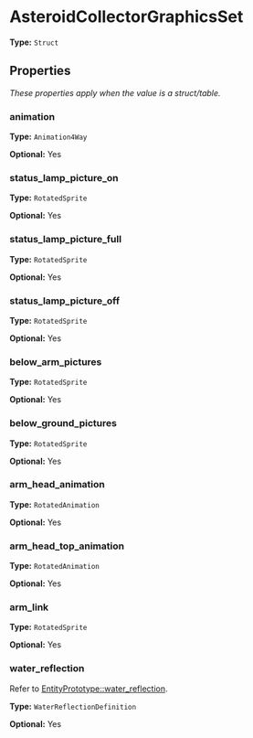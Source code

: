 # AsteroidCollectorGraphicsSet

**Type:** `Struct`

## Properties

*These properties apply when the value is a struct/table.*

### animation

**Type:** `Animation4Way`

**Optional:** Yes

### status_lamp_picture_on

**Type:** `RotatedSprite`

**Optional:** Yes

### status_lamp_picture_full

**Type:** `RotatedSprite`

**Optional:** Yes

### status_lamp_picture_off

**Type:** `RotatedSprite`

**Optional:** Yes

### below_arm_pictures

**Type:** `RotatedSprite`

**Optional:** Yes

### below_ground_pictures

**Type:** `RotatedSprite`

**Optional:** Yes

### arm_head_animation

**Type:** `RotatedAnimation`

**Optional:** Yes

### arm_head_top_animation

**Type:** `RotatedAnimation`

**Optional:** Yes

### arm_link

**Type:** `RotatedSprite`

**Optional:** Yes

### water_reflection

Refer to [EntityPrototype::water_reflection](prototype:EntityPrototype::water_reflection).

**Type:** `WaterReflectionDefinition`

**Optional:** Yes

